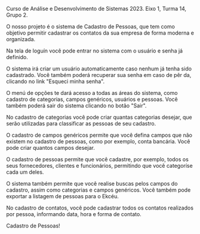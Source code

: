 Curso de Análise e Desenvolvimento de Sistemas 2023.
Eixo 1, Turma 14, Grupo 2.

O nosso projeto é o sistema de Cadastro de Pessoas, que tem como objetivo permitir cadastrar os contatos da sua empresa de forma moderna e organizada.

Na tela de loguín você pode entrar no sistema com o usuário e senha já definido.

O sistema irá criar um usuário automaticamente caso nenhum já tenha sido cadastrado. Você também poderá recuperar sua senha em caso de pêr da, clicando no link "Esqueci minha senha".

O menú de opções te dará acesso a todas as áreas do sistema, como cadastro de categorias, campos genéricos, usuários e pessoas. Você também poderá sair do sistema clicando no botão "Sair".

No cadastro de categorias você pode criar quantas categorias desejar, que serão utilizadas para classificar as pessoas de seu cadastro.

O cadastro de campos genéricos permite que você defina campos que não existem no cadastro de pessoas, como por exemplo, conta bancária. Você pode criar quantos campos desejar.

O cadastro de pessoas permite que você cadastre, por exemplo, todos os seus fornecedores, clientes e funcionários, permitindo que você categoríse cada um deles.

O sistema também permite que você realise buscas pelos campos do cadastro, assim como categorias e campos genéricos. Você também pode exportar a listagem de pessoas para o Ekcéu.

No cadastro de contatos, você pode cadastrar todos os contatos realizados por pessoa, informando data, hora e forma de contato.

Cadastro de Pessoas!
